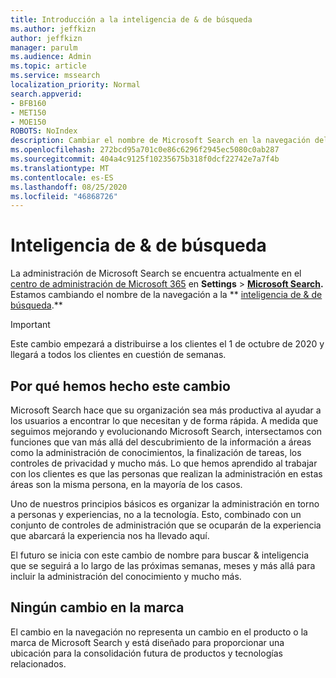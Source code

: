 ```yaml
---
title: Introducción a la inteligencia de & de búsqueda
ms.author: jeffkizn
author: jeffkizn
manager: parulm
ms.audience: Admin
ms.topic: article
ms.service: mssearch
localization_priority: Normal
search.appverid:
- BFB160
- MET150
- MOE150
ROBOTS: NoIndex
description: Cambiar el nombre de Microsoft Search en la navegación del administrador para buscar & inteligencia
ms.openlocfilehash: 272bcd95a701c0e86c6296f2945ec5080c0ab287
ms.sourcegitcommit: 404a4c9125f10235675b318f0dcf22742e7a7f4b
ms.translationtype: MT
ms.contentlocale: es-ES
ms.lasthandoff: 08/25/2020
ms.locfileid: "46868726"
---
```

# <a name="search--intelligence"></a>Inteligencia de & de búsqueda

La administración de Microsoft Search se encuentra actualmente en el [centro de administración de Microsoft 365](https://admin.microsoft.com) en **Settings**  >  **[Microsoft Search](https://admin.microsoft.com/Adminportal/Home#/MicrosoftSearch).** Estamos cambiando el nombre de la navegación a la ** [inteligencia de & de búsqueda](https://admin.microsoft.com/Adminportal/Home#/MicrosoftSearch).**

> [!Important]
> Este cambio empezará a distribuirse a los clientes el 1 de octubre de 2020 y llegará a todos los clientes en cuestión de semanas.

## <a name="why-we-are-making-this-change"></a>Por qué hemos hecho este cambio

Microsoft Search hace que su organización sea más productiva al ayudar a los usuarios a encontrar lo que necesitan y de forma rápida. A medida que seguimos mejorando y evolucionando Microsoft Search, intersectamos con funciones que van más allá del descubrimiento de la información a áreas como la administración de conocimientos, la finalización de tareas, los controles de privacidad y mucho más.
Lo que hemos aprendido al trabajar con los clientes es que las personas que realizan la administración en estas áreas son la misma persona, en la mayoría de los casos.

Uno de nuestros principios básicos es organizar la administración en torno a personas y experiencias, no a la tecnología. Esto, combinado con un conjunto de controles de administración que se ocuparán de la experiencia que abarcará la experiencia nos ha llevado aquí.

El futuro se inicia con este cambio de nombre para buscar & inteligencia que se seguirá a lo largo de las próximas semanas, meses y más allá para incluir la administración del conocimiento y mucho más.

## <a name="no-change-in-the-brand"></a>Ningún cambio en la marca

El cambio en la navegación no representa un cambio en el producto o la marca de Microsoft Search y está diseñado para proporcionar una ubicación para la consolidación futura de productos y tecnologías relacionados.
